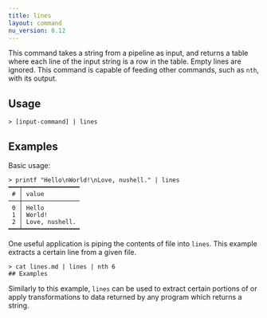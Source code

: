```yaml
---
title: lines
layout: command
nu_version: 0.12
---
```

This command takes a string from a pipeline as input, and returns a table where each line of the input string is a row in the table. Empty lines are ignored. This command is capable of feeding other commands, such as `nth`, with its output.

## Usage
```shell
> [input-command] | lines
```

## Examples
Basic usage:
```shell
> printf "Hello\nWorld!\nLove, nushell." | lines
━━━┯━━━━━━━━━━━━━━━━
 # │ value
───┼────────────────
 0 │ Hello
 1 │ World!
 2 │ Love, nushell.
━━━┷━━━━━━━━━━━━━━━━
```

One useful application is piping the contents of file into `lines`. This example extracts a certain line from a given file.
```shell
> cat lines.md | lines | nth 6
## Examples
```

Similarly to this example, `lines` can be used to extract certain portions of or apply transformations to data returned by any program which returns a string.
